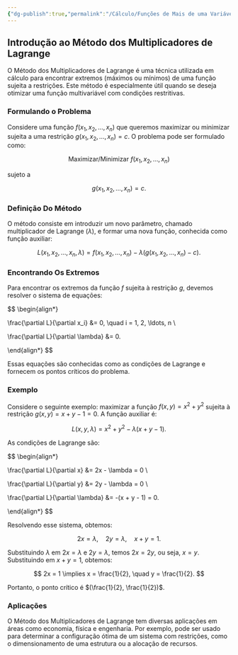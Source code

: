 ```yaml
---
{"dg-publish":true,"permalink":"/Cálculo/Funções de Mais de uma Variável/Método dos Multiplicadores de Lagrange/","created":"2025-05-20T13:30:13.829-03:00"}
---
```



## Introdução ao Método dos Multiplicadores de Lagrange

O Método dos Multiplicadores de Lagrange é uma técnica utilizada em cálculo para encontrar extremos (máximos ou mínimos) de uma função sujeita a restrições. Este método é especialmente útil quando se deseja otimizar uma função multivariável com condições restritivas.

### Formulando o Problema

Considere uma função $f(x_1, x_2, \ldots, x_n)$ que queremos maximizar ou minimizar sujeita a uma restrição $g(x_1, x_2, \ldots, x_n) = c$. O problema pode ser formulado como:

$$
\text{Maximizar/Minimizar } f(x_1, x_2, \ldots, x_n)
$$

sujeto a

$$
g(x_1, x_2, \ldots, x_n) = c.
$$

### Definição Do Método

O método consiste em introduzir um novo parâmetro, chamado multiplicador de Lagrange ($\lambda$), e formar uma nova função, conhecida como função auxiliar:

$$
L(x_1, x_2, \ldots, x_n, \lambda) = f(x_1, x_2, \ldots, x_n) - \lambda (g(x_1, x_2, \ldots, x_n) - c).
$$

### Encontrando Os Extremos

Para encontrar os extremos da função $f$ sujeita à restrição $g$, devemos resolver o sistema de equações:

$$
\begin{align*}

\frac{\partial L}{\partial x_i} &= 0, \quad i = 1, 2, \ldots, n \\

\frac{\partial L}{\partial \lambda} &= 0.

\end{align*}
$$

Essas equações são conhecidas como as condições de Lagrange e fornecem os pontos críticos do problema.

### Exemplo

Considere o seguinte exemplo: maximizar a função $f(x, y) = x^2 + y^2$ sujeita à restrição $g(x, y) = x + y - 1 = 0$. A função auxiliar é:

$$
L(x, y, \lambda) = x^2 + y^2 - \lambda (x + y - 1).
$$

As condições de Lagrange são:

$$
\begin{align*}

\frac{\partial L}{\partial x} &= 2x - \lambda = 0 \\

\frac{\partial L}{\partial y} &= 2y - \lambda = 0 \\

\frac{\partial L}{\partial \lambda} &= -(x + y - 1) = 0.

\end{align*}
$$

Resolvendo esse sistema, obtemos:

$$
2x = \lambda, \quad 2y = \lambda, \quad x + y = 1.
$$

Substituindo $\lambda$ em $2x = \lambda$ e $2y = \lambda$, temos $2x = 2y$, ou seja, $x = y$. Substituindo em $x + y = 1$, obtemos:

$$
2x = 1 \implies x = \frac{1}{2}, \quad y = \frac{1}{2}.
$$

Portanto, o ponto crítico é $(\frac{1}{2}, \frac{1}{2})$.

### Aplicações

O Método dos Multiplicadores de Lagrange tem diversas aplicações em áreas como economia, física e engenharia. Por exemplo, pode ser usado para determinar a configuração ótima de um sistema com restrições, como o dimensionamento de uma estrutura ou a alocação de recursos.

